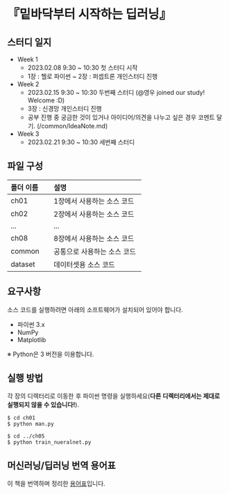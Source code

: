 # 『밑바닥부터 시작하는 딥러닝』

## 스터디 일지

- Week 1
    - 2023.02.08 9:30 ~ 10:30 첫 스터디 시작
    - 1장 : 헬로 파이썬 ~ 2장 : 퍼셉트론 개인스터디 진행
- Week 2
    - 2023.02.15 9:30 ~ 10:30 두번째 스터디 (@영우 joined our study! Welcome :D)
    - 3장 : 신경망 개인스터디 진행
    * 공부 진행 중 궁금한 것이 있거나 아이디어/의견을 나누고 싶은 경우 코멘트 달기. (/common/IdeaNote.md)
- Week 3
    - 2023.02.21 9:30 ~ 10:30 세번째 스터디

## 파일 구성

|폴더 이름 |설명                         |
|:--        |:--                          |
|ch01       |1장에서 사용하는 소스 코드 |
|ch02       |2장에서 사용하는 소스 코드    |
|...        |...                          |
|ch08       |8장에서 사용하는 소스 코드    |
|common     |공통으로 사용하는 소스 코드  |
|dataset    |데이터셋용 소스 코드 |

## 요구사항
소스 코드를 실행하려면 아래의 소프트웨어가 설치되어 있어야 합니다.

* 파이썬 3.x
* NumPy
* Matplotlib

※ Python은 3 버전을 이용합니다.

## 실행 방법

각 장의 디렉터리로 이동한 후 파이썬 명령을 실행하세요(**다른 디렉터리에서는 제대로 실행되지 않을 수 있습니다!**).

```
$ cd ch01
$ python man.py

$ cd ../ch05
$ python train_nueralnet.py
```

## 머신러닝/딥러닝 번역 용어표

이 책을 번역하며 정리한 [용어표](https://docs.google.com/spreadsheets/d/1ccwGiC01X-gs3PPcXPUz67W9rS6l994LD4AL18KF1_0)입니다.
